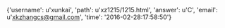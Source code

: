 {'username': u'xunkai', 'path': u'xz1215/1215.html', 'answer': u'C', 'email': u'xkzhangcs@gmail.com', 'time': '2016-02-28:17:58:50'}